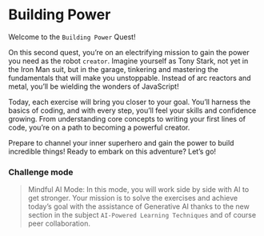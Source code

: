 # Building Power

Welcome to the `Building Power` Quest!

On this second quest, you’re on an electrifying mission to gain the power you need as the robot `creator`. Imagine yourself as Tony Stark, not yet in the Iron Man suit, but in the garage, tinkering and mastering the fundamentals that will make you unstoppable. Instead of arc reactors and metal, you’ll be wielding the wonders of JavaScript!

Today, each exercise will bring you closer to your goal. You’ll harness the basics of coding, and with every step, you’ll feel your skills and confidence growing. From understanding core concepts to writing your first lines of code, you’re on a path to becoming a powerful creator.

Prepare to channel your inner superhero and gain the power to build incredible things! Ready to embark on this adventure? Let’s go!

### Challenge mode

> Mindful AI Mode: In this mode, you will work side by side with AI to get stronger. Your mission is to solve the exercises and achieve today’s goal with the assistance of Generative AI thanks to the new section in the subject `AI-Powered Learning Techniques` and of course peer collaboration.
